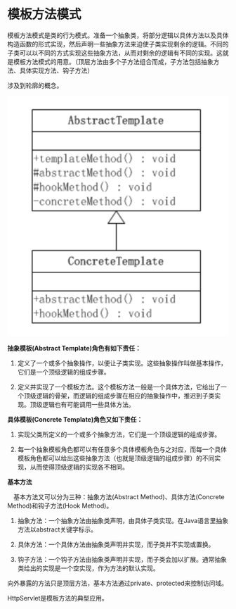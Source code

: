 # 模板方法模式

模板方法模式是类的行为模式。准备一个抽象类，将部分逻辑以具体方法以及具体构造函数的形式实现，然后声明一些抽象方法来迫使子类实现剩余的逻辑。不同的子类可以以不同的方式实现这些抽象方法，从而对剩余的逻辑有不同的实现。这就是模板方法模式的用意。（顶层方法由多个子方法组合而成，子方法包括抽象方法、具体实现方法、钩子方法）

涉及到轮廓的概念。

![模板方法](../../images/模板方法.png)

**抽象模板(Abstract Template)角色有如下责任：**

1. 定义了一个或多个抽象操作，以便让子类实现。这些抽象操作叫做基本操作，它们是一个顶级逻辑的组成步骤。

2. 定义并实现了一个模板方法。这个模板方法一般是一个具体方法，它给出了一个顶级逻辑的骨架，而逻辑的组成步骤在相应的抽象操作中，推迟到子类实现。顶级逻辑也有可能调用一些具体方法。

**具体模板(Concrete Template)角色又如下责任：**

1. 实现父类所定义的一个或多个抽象方法，它们是一个顶级逻辑的组成步骤。

2. 每一个抽象模板角色都可以有任意多个具体模板角色与之对应，而每一个具体模板角色都可以给出这些抽象方法（也就是顶级逻辑的组成步骤）的不同实现，从而使得顶级逻辑的实现各不相同。

**基本方法**

　基本方法又可以分为三种：抽象方法(Abstract Method)、具体方法(Concrete Method)和钩子方法(Hook Method)。

1. 抽象方法：一个抽象方法由抽象类声明，由具体子类实现。在Java语言里抽象方法以abstract关键字标示。

2. 具体方法：一个具体方法由抽象类声明并实现，而子类并不实现或置换。

3. 钩子方法：一个钩子方法由抽象类声明并实现，而子类会加以扩展。通常抽象类给出的实现是一个空实现，作为方法的默认实现。

向外暴露的方法只是顶层方法，基本方法通过private、protected来控制访问域。

HttpServlet是模板方法的典型应用。

